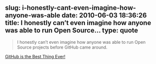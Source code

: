 slug: i-honestly-cant-even-imagine-how-anyone-was-able
date: 2010-06-03 18:36:26
title: I honestly can’t even imagine how anyone was able to run Open Source...
type: quote
---

> I honestly can’t even imagine how anyone was able to run Open Source projects before GitHub came around.

[GitHub is the Best Thing Ever!](http://bit.ly/91u7QO)
